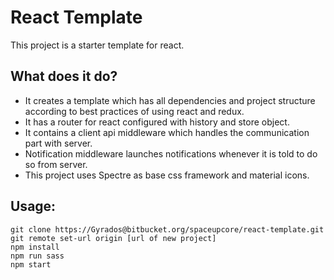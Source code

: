 # React Template

This project is a starter template for react.

## What does it do?

- It creates a template which has all dependencies and project structure according to best practices of using react and redux.  
- It has a router for react configured with history and store object.  
- It contains a client api middleware which handles the communication part with server.  
- Notification middleware launches notifications whenever it is told to do so from server.  
- This project uses Spectre as base css framework and material icons.  


## Usage: 

```
git clone https://Gyrados@bitbucket.org/spaceupcore/react-template.git
git remote set-url origin [url of new project]
npm install
npm run sass
npm start
```



